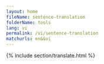 ```yaml
---
layout: home
fileName: sentence-translation
folderName: tools
lang: vi
permalink: /vi/sentence-translation
matchurls: en&&vi
---
```

{% include section/translate.html %}